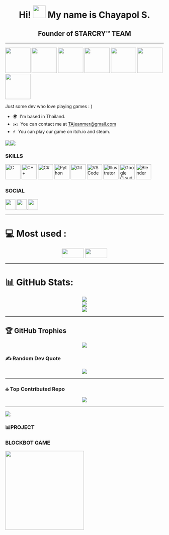 <div align="center">

  <h1>Hi! <img src="https://user-images.githubusercontent.com/18350557/176309783-0785949b-9127-417c-8b55-ab5a4333674e.gif" width="40" /> My name is Chayapol S.</h1>

  <h2>Founder of STARCRY™ TEAM</h2>

</div>

---------------------
<img src="https://github.com/user-attachments/assets/6cf287db-ed9d-4c4f-b58a-1715cf49434b" width="80">
<img src="https://github.com/user-attachments/assets/9222dfa2-0285-4f03-b3c0-8f3c4ac5fcc2" width="80">
<img src="https://github.com/user-attachments/assets/0c78b88b-e4b5-4348-a87a-41aa6d0009bd" width="80">
<img src="https://github.com/user-attachments/assets/30df66eb-11da-4351-8557-fc26c59e0724" width="80">
<img src="https://github.com/user-attachments/assets/4e8ef00b-24aa-4144-9791-fed8f76443e8" width="80">
<img src="https://github.com/user-attachments/assets/fbcf1099-f4f9-4d2c-bd2d-f23c589faae4" width="80">
<img src="https://github.com/user-attachments/assets/9222dfa2-0285-4f03-b3c0-8f3c4ac5fcc2" width="80">

Just some dev who love playing games : )

* 🌍  I'm based in Thailand.
* ✉️  You can contact me at [TAjeanmer@gmail.com](mailto:TAjeanmer@gmail.com)
* ⚡  You can play our game on itch.io and steam.

<a href="https://www.github.com/RishAman" target="_blank" rel="noreferrer"><img
src="https://img.shields.io/github/followers/RishAman?logo=github&style=for-the-badge&color=0891b2&labelColor=1c1917" /></a><a href="https://www.x.com/STARCRYTEAM" target="_blank" rel="noreferrer"><img
src="https://img.shields.io/twitter/follow/STARCRYTEAM?logo=twitter&style=for-the-badge&color=0891b2&labelColor=1c1917"
/></a>

### SKILLS

<p align="left">
<a href="https://docs.microsoft.com/en-us/cpp/?view=msvc-170" target="_blank" rel="noreferrer"><img src="https://raw.githubusercontent.com/danielcranney/readme-generator/main/public/icons/skills/c-colored.svg" width="48" height="48" alt="C" /></a>
<a href="https://docs.microsoft.com/en-us/cpp/?view=msvc-170" target="_blank" rel="noreferrer"><img src="https://raw.githubusercontent.com/danielcranney/readme-generator/main/public/icons/skills/cplusplus-colored.svg" width="48" height="48" alt="C++" /></a>
<a href="https://docs.microsoft.com/en-us/dotnet/csharp/" target="_blank" rel="noreferrer"><img src="https://raw.githubusercontent.com/danielcranney/readme-generator/main/public/icons/skills/csharp-colored.svg" width="48" height="48" alt="C#" /></a>
<a href="https://www.python.org/" target="_blank" rel="noreferrer"><img src="https://raw.githubusercontent.com/danielcranney/readme-generator/main/public/icons/skills/python-colored.svg" width="48" height="48" alt="Python" /></a>
<a href="https://git-scm.com/" target="_blank" rel="noreferrer"><img src="https://raw.githubusercontent.com/danielcranney/readme-generator/main/public/icons/skills/git-colored.svg" width="48" height="48" alt="Git" /></a>
<a href="https://code.visualstudio.com/" target="_blank" rel="noreferrer"><img src="https://cdn.jsdelivr.net/gh/devicons/devicon/icons/vscode/vscode-original.svg" width="48" height="48" alt="VS Code" /></a>
<a href="https://www.adobe.com/uk/products/illustrator.html" target="_blank" rel="noreferrer"><img src="https://raw.githubusercontent.com/danielcranney/readme-generator/main/public/icons/skills/illustrator-colored.svg" width="48" height="48" alt="Illustrator" /></a>
<a href="https://cloud.google.com/" target="_blank" rel="noreferrer"><img src="https://raw.githubusercontent.com/danielcranney/readme-generator/main/public/icons/skills/googlecloud-colored.svg" width="48" height="48" alt="Google Cloud" /></a>
<a href="https://www.blender.org/" target="_blank" rel="noreferrer"><img src="https://raw.githubusercontent.com/danielcranney/readme-generator/main/public/icons/skills/blender-colored.svg" width="48" height="48" alt="Blender" /></a>
</p>

### SOCIAL
<p align="left">
  <!-- Discord -->
  <a href="https://discord.com/users/blue9.0" target="_blank" rel="noreferrer">
    <picture>
      <source media="(prefers-color-scheme: dark)" srcset="https://raw.githubusercontent.com/danielcranney/readme-generator/main/public/icons/socials/discord-dark.svg" />
      <source media="(prefers-color-scheme: light)" srcset="https://raw.githubusercontent.com/danielcranney/readme-generator/main/public/icons/socials/discord.svg" />
      <img src="https://raw.githubusercontent.com/danielcranney/readme-generator/main/public/icons/socials/discord.svg" width="32" height="32" />
    </picture>
  </a>

  <!-- GitHub -->
  <a href="https://www.github.com/RishAman" target="_blank" rel="noreferrer">
    <picture>
      <source media="(prefers-color-scheme: dark)" srcset="https://raw.githubusercontent.com/danielcranney/readme-generator/main/public/icons/socials/github-dark.svg" />
      <source media="(prefers-color-scheme: light)" srcset="https://raw.githubusercontent.com/danielcranney/readme-generator/main/public/icons/socials/github.svg" />
      <img src="https://raw.githubusercontent.com/danielcranney/readme-generator/main/public/icons/socials/github.svg" width="32" height="32" />
    </picture>
  </a>

  <!-- Twitter / X -->
  <a href="https://www.x.com/STARCRYTEAM" target="_blank" rel="noreferrer">
    <picture>
      <source media="(prefers-color-scheme: dark)" srcset="https://raw.githubusercontent.com/danielcranney/readme-generator/main/public/icons/socials/twitter-dark.svg" />
      <source media="(prefers-color-scheme: light)" srcset="https://raw.githubusercontent.com/danielcranney/readme-generator/main/public/icons/socials/twitter.svg" />
      <img src="https://raw.githubusercontent.com/danielcranney/readme-generator/main/public/icons/socials/twitter.svg" width="32" height="32" />
    </picture>
  </a>
</p>

---


# 💻 Most used :
<div align="center">
  
<img src="https://img.shields.io/badge/blender-%23F5792A.svg?style=flat-square&logo=blender&logoColor=white" width="70" height="30" />

<a href="https://steamcommunity.com/profiles/76561199104342137/">
<img src="https://img.shields.io/badge/steam-%23000000.svg?style=flat-square&logo=steam&logoColor=white" width="70" height="30" />
</a>

</div>



---



# 📊 GitHub Stats:
<div align="center">

  <!-- GitHub Stats -->
  <img src="https://github-readme-stats.vercel.app/api?username=RishAman&theme=tokyonight&hide_border=false&include_all_commits=true&count_private=false" />

  <br/>

  <!-- Streak Stats -->
  <img src="https://nirzak-streak-stats.vercel.app/?user=RishAman&theme=tokyonight&hide_border=false" />

  <br/>

  <!-- Top Languages -->
  <img src="https://github-readme-stats.vercel.app/api/top-langs/?username=RishAman&theme=tokyonight&hide_border=false&include_all_commits=true&count_private=false&layout=compact" />

</div>



---



## 🏆 GitHub Trophies
<div align="center">

  <!-- Trophies -->
  <img src="https://github-profile-trophy.vercel.app/?username=RishAman&theme=tokyonight&no-frame=false&no-bg=false&margin-w=4" />

</div>

### ✍️ Random Dev Quote
<div align="center">

  <!-- Random qoute -->
  <img src="https://quotes-github-readme.vercel.app/api?type=horizontal&theme=tokyonight" />

</div>



---




### 🔝 Top Contributed Repo
<div align="center">

  <!-- TOP Contributed -->
  <img src="https://github-contributor-stats.vercel.app/api?username=RishAman&limit=5&theme=tokyonight&combine_all_yearly_contributions=true" />

</div>




---





[![](https://visitcount.itsvg.in/api?id=RishAman&icon=0&color=0)](https://visitcount.itsvg.in)
### 📊PROJECT
### BLOCKBOT GAME
<a href="https://potter123.itch.io/blockbots" target="_blank">
  <img src="https://github.com/user-attachments/assets/a7fcf7b4-1462-4d84-ac7f-0591d5a4bc7f" width="250" />
</a>


